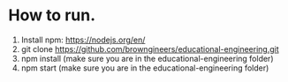 # How to run.

1. Install npm: https://nodejs.org/en/
2. git clone https://github.com/browngineers/educational-engineering.git
2. npm install (make sure you are in the educational-engineering folder)
3. npm start (make sure you are in the educational-engineering folder)
